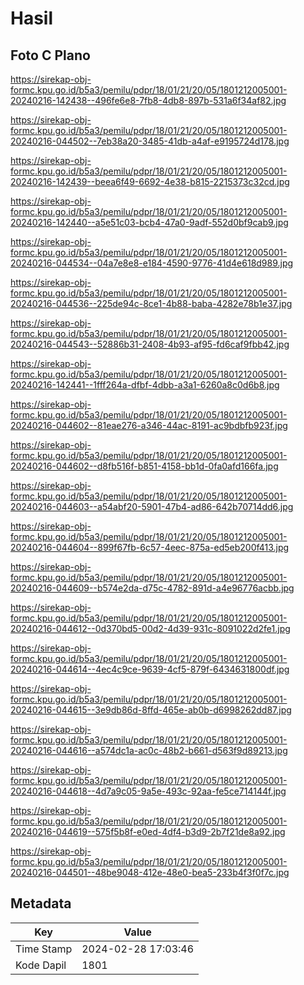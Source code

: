 # Hasil

## Foto C Plano

https://sirekap-obj-formc.kpu.go.id/b5a3/pemilu/pdpr/18/01/21/20/05/1801212005001-20240216-142438--496fe6e8-7fb8-4db8-897b-531a6f34af82.jpg

https://sirekap-obj-formc.kpu.go.id/b5a3/pemilu/pdpr/18/01/21/20/05/1801212005001-20240216-044502--7eb38a20-3485-41db-a4af-e9195724d178.jpg

https://sirekap-obj-formc.kpu.go.id/b5a3/pemilu/pdpr/18/01/21/20/05/1801212005001-20240216-142439--beea6f49-6692-4e38-b815-2215373c32cd.jpg

https://sirekap-obj-formc.kpu.go.id/b5a3/pemilu/pdpr/18/01/21/20/05/1801212005001-20240216-142440--a5e51c03-bcb4-47a0-9adf-552d0bf9cab9.jpg

https://sirekap-obj-formc.kpu.go.id/b5a3/pemilu/pdpr/18/01/21/20/05/1801212005001-20240216-044534--04a7e8e8-e184-4590-9776-41d4e618d989.jpg

https://sirekap-obj-formc.kpu.go.id/b5a3/pemilu/pdpr/18/01/21/20/05/1801212005001-20240216-044536--225de94c-8ce1-4b88-baba-4282e78b1e37.jpg

https://sirekap-obj-formc.kpu.go.id/b5a3/pemilu/pdpr/18/01/21/20/05/1801212005001-20240216-044543--52886b31-2408-4b93-af95-fd6caf9fbb42.jpg

https://sirekap-obj-formc.kpu.go.id/b5a3/pemilu/pdpr/18/01/21/20/05/1801212005001-20240216-142441--1fff264a-dfbf-4dbb-a3a1-6260a8c0d6b8.jpg

https://sirekap-obj-formc.kpu.go.id/b5a3/pemilu/pdpr/18/01/21/20/05/1801212005001-20240216-044602--81eae276-a346-44ac-8191-ac9bdbfb923f.jpg

https://sirekap-obj-formc.kpu.go.id/b5a3/pemilu/pdpr/18/01/21/20/05/1801212005001-20240216-044602--d8fb516f-b851-4158-bb1d-0fa0afd166fa.jpg

https://sirekap-obj-formc.kpu.go.id/b5a3/pemilu/pdpr/18/01/21/20/05/1801212005001-20240216-044603--a54abf20-5901-47b4-ad86-642b70714dd6.jpg

https://sirekap-obj-formc.kpu.go.id/b5a3/pemilu/pdpr/18/01/21/20/05/1801212005001-20240216-044604--899f67fb-6c57-4eec-875a-ed5eb200f413.jpg

https://sirekap-obj-formc.kpu.go.id/b5a3/pemilu/pdpr/18/01/21/20/05/1801212005001-20240216-044609--b574e2da-d75c-4782-891d-a4e96776acbb.jpg

https://sirekap-obj-formc.kpu.go.id/b5a3/pemilu/pdpr/18/01/21/20/05/1801212005001-20240216-044612--0d370bd5-00d2-4d39-931c-8091022d2fe1.jpg

https://sirekap-obj-formc.kpu.go.id/b5a3/pemilu/pdpr/18/01/21/20/05/1801212005001-20240216-044614--4ec4c9ce-9639-4cf5-879f-6434631800df.jpg

https://sirekap-obj-formc.kpu.go.id/b5a3/pemilu/pdpr/18/01/21/20/05/1801212005001-20240216-044615--3e9db86d-8ffd-465e-ab0b-d6998262dd87.jpg

https://sirekap-obj-formc.kpu.go.id/b5a3/pemilu/pdpr/18/01/21/20/05/1801212005001-20240216-044616--a574dc1a-ac0c-48b2-b661-d563f9d89213.jpg

https://sirekap-obj-formc.kpu.go.id/b5a3/pemilu/pdpr/18/01/21/20/05/1801212005001-20240216-044618--4d7a9c05-9a5e-493c-92aa-fe5ce714144f.jpg

https://sirekap-obj-formc.kpu.go.id/b5a3/pemilu/pdpr/18/01/21/20/05/1801212005001-20240216-044619--575f5b8f-e0ed-4df4-b3d9-2b7f21de8a92.jpg

https://sirekap-obj-formc.kpu.go.id/b5a3/pemilu/pdpr/18/01/21/20/05/1801212005001-20240216-044501--48be9048-412e-48e0-bea5-233b4f3f0f7c.jpg


## Metadata

| Key        | Value               |
| ---------- | ------------------- |
| Time Stamp | 2024-02-28 17:03:46 |
| Kode Dapil | 1801                |



